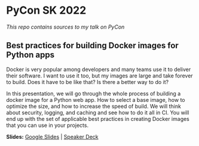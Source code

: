 # PyCon SK 2022

*This repo contains sources to my talk on PyCon*

## Best practices for building Docker images for Python apps

Docker is very popular among developers and many teams use it to deliver their software. 
I want to use it too, but my images are large and take forever to build. 
Does it have to be like that? Is there a better way to do it?

In this presentation, we will go through the whole process of building 
a docker image for a Python web app. How to select a base image, how to optimize the size, 
and how to increase the speed of build. We will think about security, logging, 
and caching and see how to do it all in CI. You will end up with the set of applicable 
best practices in creating Docker images that you can use in your projects.

**Slides:** 
[Google Slides](https://docs.google.com/presentation/d/1qGdYrrjU7mnuzYLYnlpKmSVjyTqpjumDH0lZa9a7UmQ/) | [Speaker Deck](https://speakerdeck.com/jozo/best-practices-for-building-docker-images-for-python-apps)